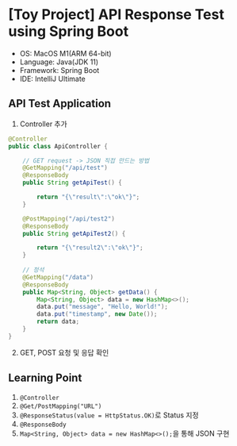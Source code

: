 # [Toy Project] API Response Test using Spring Boot
- OS: MacOS M1(ARM 64-bit)
- Language: Java(JDK 11)
- Framework: Spring Boot
- IDE: IntelliJ Ultimate

## API Test Application
1. Controller 추가
```java
@Controller
public class ApiController {

    // GET request -> JSON 직접 만드는 방법
    @GetMapping("/api/test")
    @ResponseBody
    public String getApiTest() {

        return "{\"result\":\"ok\"}";
    }

    @PostMapping("/api/test2")
    @ResponseBody
    public String getApiTest2() {

        return "{\"result2\":\"ok\"}";
    }
    
    // 정석
    @GetMapping("/data")
    @ResponseBody
    public Map<String, Object> getData() {
        Map<String, Object> data = new HashMap<>();
        data.put("message", "Hello, World!");
        data.put("timestamp", new Date());
        return data;
    }
}
```
2. GET, POST 요청 및 응답 확인

## Learning Point
1. `@Controller`
2. `@Get/PostMapping("URL")`
3. `@ResponseStatus(value = HttpStatus.OK)`로 Status 지정
4. `@ResponseBody`
5. `Map<String, Object> data = new HashMap<>();`을 통해 JSON 구현